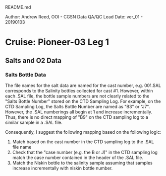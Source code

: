 README.md

Author: Andrew Reed, OOI - CGSN Data QA/QC Lead
Date: ver_01 - 20190103

# Cruise: Pioneer-03 Leg 1
## Salts and O2 Data
### Salts Bottle Data
The file names for the salt data are named for the cast number, e.g. 001.SAL corresponds to the Salinity bottles collected for cast #1. However, within each .SAL file, the bottle sample numbers are not clearly related to the "Salts Bottle Number" stored on the CTD Sampling Log. For example, on the CTD Sampling Log, the Salts Bottle Number are named as "B3" or "J7". However, the .SAL numberings all begin at 1 and increase incrementally. Thus, there is no direct mapping of "B9" on the CTD sampling log to a similar sample in a .SAL file.

Consequently, I suggest the following mapping based on the following logic:
1. Match based on the cast number in the CTD sampling log to the .SAL file name
2. Check that the "case number (e.g. the B or J)" in the CTD sampling log match the case number contained in the header of the .SAL file.
3. Match the Niskin bottle to the salinity sample assuming that samples increase incrementally with niskin bottle number.